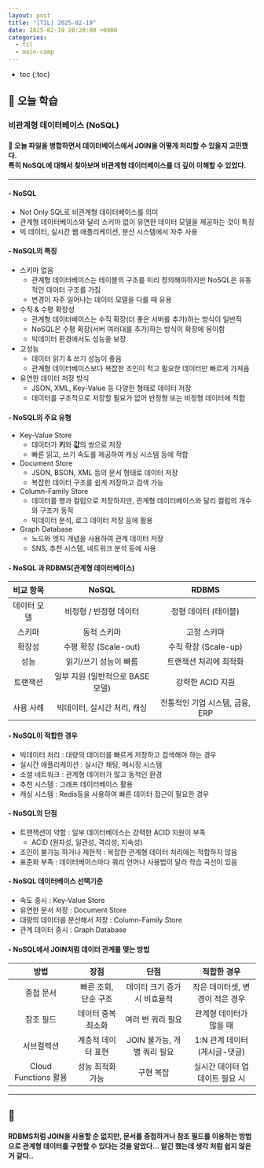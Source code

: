 ```yaml
---
layout: post
title: "[TIL] 2025-02-19"
date: 2025-02-19 20:20:00 +0900
categories: 
  - til
  - main-camp
---
```


* toc
{:toc}

## 📖 오늘 학습
### 비관계형 데이터베이스 (NoSQL)

<h4> 📃 오늘 파일을 병합하면서 데이터베이스에서 JOIN을 어떻게 처리할 수 있을지 고민했다. <br>
특히 NoSQL에 대해서 찾아보며 비관계형 데이터베이스를 더 깊이 이해할 수 있었다.</h4>

---

#### - NoSQL
- Not Only SQL로 비관계형 데이터베이스를 의미
- 관계형 데이터베이스와 달리 스키마 없이 유연한 데이터 모델을 제공하는 것이 특징
- 빅 데이터, 실시간 웹 애플리케이션, 분산 시스템에서 자주 사용

#### - NoSQL의 특징
- 스키마 없음
  - 관계형 데이터베이스는 테이블의 구조를 미리 정의해야하지만 NoSQL은 유동적인 데이터 구조를 가짐
  - 변경이 자주 일어나는 데이터 모델을 다룰 때 유용
- 수직 & 수평 확장성
  - 관계형 데이터베이스는 수직 확장(더 좋은 서버를 추가)하는 방식이 일반적
  - NoSQL은 수평 확장(서버 여러대를 추가)하는 방식이 확장에 용이함
  - 빅데이터 환경에서도 성능을 보장
- 고성능
  - 데이터 읽기 & 쓰기 성능이 좋음
  - 관계형 데이터베이스보다 복잡한 조인이 적고 필요한 데이터만 빠르게 가져옴
- 유연한 데이터 저장 방식
  - JSON, XML, Key-Value 등 다양한 형태로 데이터 저장
  - 데이터를 구조적으로 저장할 필요가 없어 반정형 또는 비정형 데이터에 적합

#### - NoSQL의 주요 유형
- Key-Value Store
  - 데이터가 **키**와 **값**의 쌍으로 저장
  - 빠른 읽고, 쓰기 속도를 제공하여 캐싱 시스템 등에 적합
- Document Store
  - JSON, BSON, XML 등의 문서 형태로 데이터 저장
  - 복잡한 데이터 구조를 쉽게 저장하고 검색 가능
- Column-Family Store
  - 데이터를 행과 컬럼으로 저장하지만, 관계형 데이터베이스와 달리 컬럼의 개수와 구조가 동적
  - 빅데이터 분석, 로그 데이터 저장 등에 활용
- Graph Database
  - 노드와 엣지 개념을 사용하여 관계 데이터 저장
  - SNS, 추천 시스템, 네트워크 분석 등에 사용

#### - NoSQL 과 RDBMS(관계형 데이터베이스)

|  비교 항목  |              NoSQL               |              RDBMS              |
| :---------: | :------------------------------: | :-----------------------------: |
| 데이터 모델 |      비정형 / 반정형 데이터      |      정형 데이터 (테이블)       |
|   스키마    |           동적 스키마            |           고정 스키마           |
|   확장성    |      수평 확장 (Scale-out)       |      수직 확장 (Scale-up)       |
|    성능     |      읽기/쓰기 성능이 빠름       |     트랜잭션 처리에 최적화      |
|  트랜잭션   | 일부 지원 (일반적으로 BASE 모델) |        강력한 ACID 지원         |
|  사용 사례  |   빅데이터, 실시간 처리, 캐싱    | 전통적인 기업 시스템, 금융, ERP |

#### - NoSQL이 적합한 경우
- 빅데이터 처리 : 대량의 데이터를 빠르게 저장하고 검색해야 하는 경우
- 실시간 애플리케이션 : 실시간 채팅, 메시징 시스템
- 소셜 네트워크 : 관계형 데이터가 많고 동적인 환경
- 추천 시스템 : 그래프 데이터베이스 활용
- 캐싱 시스템 : Redis등을 사용하여 빠른 데이터 접근이 필요한 경우

#### - NoSQL의 단점
- 트랜잭션이 약함 : 일부 데이터베이스는 강력한 ACID 지원이 부족
  - ACID (원자성, 일관성, 격리성, 지속성)
- 조인이 불가능 하거나 제한적 : 복잡한 관계형 데이터 처리에는 적합하지 않음
- 표준화 부족 : 데이터베이스마다 쿼리 언어나 사용법이 달라 학습 곡선이 있음

#### - NoSQL 데이터베이스 선택기준
- 속도 중시 : Key-Value Store
- 유연한 문서 저장 : Document Store
- 대량의 데이터를 분산해서 저장 : Column-Family Store
- 관계 데이터 중시 : Graph Database

#### - NoSQL에서 JOIN처럼 데이터 관계를 맺는 방법

|         방법         |         장점         |             단점             |           적합한 경우           |
| :------------------: | :------------------: | :--------------------------: | :-----------------------------: |
|      중첩 문서       | 빠른 조회, 단순 구조 | 데이터 크기 증가 시 비효율적 | 작은 데이터셋, 변경이 적은 경우 |
|      참조 필드       |  데이터 중복 최소화  |      여러 번 쿼리 필요       |     관계형 데이터가 많을 때     |
|      서브컬렉션      |  계층적 데이터 표현  | JOIN 불가능, 개별 쿼리 필요  |  1:N 관계 데이터 (게시글-댓글)  |
| Cloud Functions 활용 |   성능 최적화 가능   |          구현 복잡           | 실시간 데이터 업데이트 필요 시  |


---

<h2> 💬 </h2>

<h4> RDBMS처럼 JOIN을 사용할 순 없지만, 문서를 중첩하거나 참조 필드를 이용하는 방법으로 관계형 데이터를 구현할 수 있다는 것을 알았다... 알긴 했는데 생각 처럼 쉽지 않은거 같다..</h4>